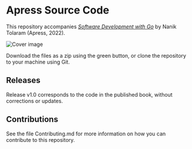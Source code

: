# Apress Source Code

This repository accompanies [*Software Development with Go*](https://www.link.springer.com/book/10.1007/978-1-4842-8731-6) by Nanik Tolaram (Apress, 2022).

[comment]: #cover
![Cover image](%isbn%.jpg)

Download the files as a zip using the green button, or clone the repository to your machine using Git.

## Releases

Release v1.0 corresponds to the code in the published book, without corrections or updates.

## Contributions

See the file Contributing.md for more information on how you can contribute to this repository.